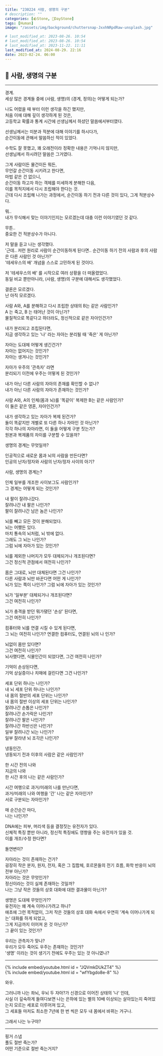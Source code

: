 ```yaml
---
title: "230224 사람, 생명의 구분"
# description: ""
categories: [🪨Stone, 🌱DayStone]
tags: [Human]
image: "/assets/img/background/chuttersnap-JxxhNRpdRaw-unsplash.jpg"

# last_modified_at: 2023-08-26. 10:54
# last_modified_at: 2023-08-26. 10:54
# last_modified_at: 2023-11-22. 11:11
last_modified_at: 2024-08-29. 22:16
date: 2023-02-24. 06:00
---
```


## 🗿 사람, 생명의 구분

---

경계.  
세상 많은 경계들 중에 (사람, 생명)의 (경계, 정의)는 어떻게 되는가?  

나도 어렸을 때 부터 이런 생각을 하긴 했지만,  
처음 이에 대해 깊이 생각하게 된 것은,  
고등학교 확률과 통계 시간에 선생님께서 하셨던 말씀에서부터였다.  

선생님께서는 미분과 적분에 대해 이야기를 하시다가,  
순간이동에 관해서 말씀하신 적이 있었다.  

수학도 잘 못했고, 꽤 오래전이라 정확한 내용은 기억나지 않지만,  
선생님께서 하시려던 말씀은 그거였다.  

그게 사람이든 물건이든 뭐든,  
무언갈 순간이동 시키려고 한다면,  
마법 같은 건 없으니,  
순간이동 하고자 하는 객체를 미세하게 분해한 다음,  
이를 목적지에서 다시 조립해야 한다는 것.  
근데 다시 조립해 나가는 과정에서, 순간이동 하기 전과 다른 것이 있다, 그게 적분상수다.  

뭐..  
내가 무식해서 맞는 이야기인지는 모르겠는데 대충 이런 이야기였던 것 같다.  

무튼..  
중요한 건 적분상수가 아니다.  

저 말을 듣고 나는 생각했다.  
'근데.. 저런 원리로 사람이 순간이동하게 된다면.. 순간이동 하기 전의 사람과 후의 사람은 다른 사람인 것 아닌가?'  
'테세우스의 배' 개념을 스스로 고민하게 된 것이다.  

저 '테세우스의 배' 를 시작으로 여러 상황을 더 떠올렸었다.  
동일 비교 뿐만아니라, (사람, 생명)의 구분에 대해서도 생각했었다.  

결론은 모르겠다.  
난 아직 모르겠다.  

사람 A와, A를 분해하고 다시 조립한 상태의 B는 같은 사람인가?  
A 는 죽고, B 는 태어난 것이 아닌가?  
물질적으로 똑같다고 하더라도, 정신적으로 같은 자아인건가?  

내가 분리되고 조립된다면,  
지금 생각하고 있는 '나' 라는 자아는 분리될 때 '죽은' 게 아닌가?  

자아는 도대체 어떻게 생긴건가?  
자아는 없어지는 것인가?  
자아는 생겨나는 것인가?  

자아가 우주의 '관측자' 라면  
분리되기 이전에 우주는 어떻게 된 것인가?  

내가 아닌 다른 사람의 자아의 존재를 확인할 수 없나?  
내가 아닌 다른 사람의 자아가 존재하는 것인가?  

사람 A와, A의 인체(몸과 뇌)를 '똑같이' 복제한 B는 같은 사람인가?  
이 둘은 같은 영혼, 자아인건가?  

내가 생각하고 있는 자아가 복제 된건가?  
둘이 똑같지만 개별로 또 다른 하나 자아인 것 아닌가?  
각각 하나의 자아라면, 이 둘을 어떻게 구분 짓는가?  
원본과 복제품의 차이를 구분할 수 있을까?  

생명의 경계는 무엇일까?  

인공적으로 새로운 몸과 뇌의 사람을 만든다면?  
인공의 난자/정자와 사람의 난자/정자 사이의 아기?  

사람, 생명의 경계는?  

인체 일부를 개조한 사이보그도 사람인가?  
그 경계는 어떻게 되는 것인가?  

내 팔이 잘려나갔다.  
잘려나간 내 팔은 나인가?  
팔이 잘려나간 남은 놈은 나인가?  

뇌를 빼고 모든 것이 분해되었다.  
뇌는 어쨌든 있다.  
마치 통속의 뇌처럼, 뇌 밖에 없다.  
그래도 그 뇌는 나인가?  
그럼 뇌에 자아가 있는 것인가?  

뇌를 제외한 나머지가 모두 대체되거나 개조된다면?  
그건 정신적 관점에서 여전히 나인가?  

몸은 그대로, 뇌만 대체된다면 그건 나인가?  
다른 사람과 뇌만 바꾼다면 어떤 게 나인가?  
뇌가 있는 쪽이 나인가?
그럼 뇌에 자아가 있는 것인가?  

뇌가 '일부분' 대체되거나 개조된다면?  
그건 여전히 나인가?  

뇌가 충격을 받던 뭐가됐던 '손상' 된다면,  
그건 여전히 나인가?

컴퓨터와 뇌를 연결 시킬 수 있게 된다면,  
그 뇌는 여전히 나인가?
연결한 컴퓨터도, 연결된 뇌의 나 인가?  

뇌없이 몸만 있다면?  
그건 여전히 나인가?  
뇌사했다면, 식물인간이 되었다면, 그건 여전히 나인가?  

기억이 손상된다면,  
기억 상실증이나 치매에 걸린다면 그건 나인가?  

세포 단위 하나는 나인가?  
내 뇌 세포 단위 하나는 나인가?  
내 몸의 절반의 세포 단위는 나인가?  
내 몸의 절반 이상의 세포 단위는 나인가?  
잘려나간 손톱은 나인가?  
잘려나간 손가락은 나인가?  
잘려나간 팔은 나인가?  
잘려나간 하반신은 나인가?  
일부 잘려나간 뇌는 나인가?  
일부 잘라낸 뇌 조각은 나인가?  

냉동인간.  
냉동되기 전과 이후의 사람은 같은 사람인가?  

한 시간 전의 나와  
지금의 나와  
한 시간 후의 나는 같은 사람인가?  

시간 여행으로 과거/미래의 나를 만난다면,  
과거/미래의 나와 여행을 '간' 나는 같은 자아인가?  
서로 구분되는 자아인가?  

매 순간순간 마다,  
나는 나인가?  

DNA에는 피부, 머리색 등을 결정짓는 유전자가 있다.  
신체적 특징 뿐만 아니라, 정신적 특징에도 영향을 주는 유전자가 있을 것.  
이를 개조/수정 한다면?  

돌연변이?  

자아라는 것이 존재하는 건가?  
굉장히 작은 분자, 원자, 전자, 혹은 그 집합체, 호르몬들의 전기 흐름, 화학 반응이 뇌의 전부 아닌가?  
자아라는 것은 무엇인가?  
정신이라는 것이 실제 존재하는 것일까?  
나는 그냥 작은 것들의 상호 대화에 대한 결과물이 아닌가?  

생명은 도대체 무엇인가??  
유전자는 왜 계속 이어나가려고 하나?  
애초에 그런 목적없이, 그저 작은 것들의 상호 대화 속에서 우연히 '계속 이어나가게 되는' 대화를 하게 되었고,  
그게 지금까지 이어져 온 것 아닌가?  
그 끝이 있는 것인가?  

우리는 관측자가 맞나?  
우리가 모두 죽어도 우주는 존재하는 것인가?  
'생명' 이라는 것이 생기기 전에도 우주는 있는 것 아니였나?  

---

{% include embed/youtube.html id = "JQVmkDUkZT4" %}  
{% include embed/youtube.html id = "wfYbgdo8e-8" %}  

와우.  

그러니까 나는 좌뇌, 우뇌 두 자아?가 신경으로 이어진 상태의 '나' 인데,  
사실 더 깊숙하게 들여다보면 나는 은하에 있는 별의 10배 이상되는 살아있는지 죽어있는지 모르는 세포로 이루어져 있고,  
그 세포들 마저도 최소한 7년에 한 번 씩은 모두 내 몸에서 바뀌는 거구나.  

그래서 나는 누구야?  

---

핑거 스냅  
풀도 절반 죽는가?  
어떤 기준으로 절반 죽는거지?  
